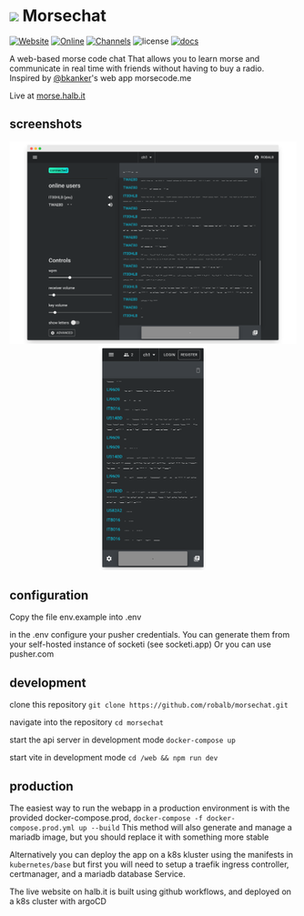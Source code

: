 # <img src="https://i.imgur.com/A8fVeyP.png" height="60"> Morsechat 

[![Website](https://img.shields.io/website-up-down-green-red/http/halb.it.svg?label=morse%20chat)](https://halb.it/morsecode)
[![Online](https://img.shields.io/badge/dynamic/json.svg?label=online%20users&uri=https%3A%2F%2Fwww.halb.it%2Fmorsecode%2Fapp%2Fgetonline.php&query=%24..online_users)](https://halb.it/morsecode)
[![Channels](https://img.shields.io/badge/dynamic/json.svg?label=active%20channels&uri=https%3A%2F%2Fwww.halb.it%2Fmorsecode%2Fapp%2Fgetonline.php&query=%24..channels)](https://halb.it/morsecode)
![license](https://img.shields.io/github/license/robalb/morsechat.svg)
[![docs](https://inch-ci.org/github/robalb/morsechat.svg?branch=master)](https://inch-ci.org/github/robalb/morsechat/)



A web-based morse code chat That allows you to learn morse and communicate in real time with friends without having to buy a radio. Inspired by [@bkanker](https://twitter.com/bkanber)'s web app morsecode.me

Live at [morse.halb.it](https://morse.halb.it/)

## screenshots
<p align="center">
<img src="./docs/tablet_a.png" width="600px" height="auto" />
<img src="./docs/phone.png" width="190px" height="auto" />
</p>

<!--
w 600 200
h 500 400
-->

## configuration

Copy the file env.example into .env

in the .env configure your pusher credentials.
You can generate them from your self-hosted instance of socketi (see socketi.app)
Or you can use pusher.com

## development

clone this repository `git clone https://github.com/robalb/morsechat.git`

navigate into the repository `cd morsechat`

start the api server in development mode `docker-compose up`

start vite in development mode `cd /web && npm run dev`

## production

The easiest way to run the webapp in a production environment is with the provided docker-compose.prod,
`docker-compose -f docker-compose.prod.yml up --build`
This method will also generate and manage a mariadb image, but you should replace it with something more stable


Alternatively you can deploy the app on a k8s kluster using the manifests in `kubernetes/base` but first you will need to
setup a traefik ingress controller, certmanager, and a mariadb database Service.

The live website on halb.it is built using github workflows, and deployed on a k8s cluster with argoCD

